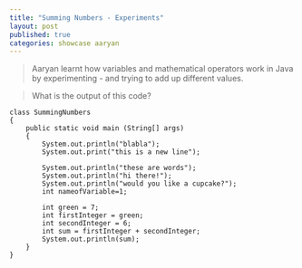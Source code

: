 ```yaml
---
title: "Summing Numbers - Experiments"
layout: post
published: true
categories: showcase aaryan
---
```


> Aaryan learnt how variables and mathematical operators work in Java by experimenting - and trying to add up different values.

> What is the output of this code?

    class SummingNumbers
    {
    	public static void main (String[] args)
    	{
    		System.out.println("blabla");
    		System.out.print("this is a new line");
    		
    		System.out.println("these are words");
    		System.out.println("hi there!");
    		System.out.println("would you like a cupcake?");
    		int nameofVariable=1;
    		
    		int green = 7;
    		int firstInteger = green;
    		int secondInteger = 6;
    		int sum = firstInteger + secondInteger;
    		System.out.println(sum);
    	}
    }
